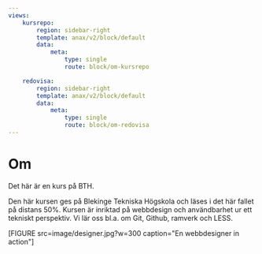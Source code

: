 ```yaml
---
views:
    kursrepo:
        region: sidebar-right
        template: anax/v2/block/default
        data:
            meta:
                type: single
                route: block/om-kursrepo

    redovisa:
        region: sidebar-right
        template: anax/v2/block/default
        data:
            meta:
                type: single
                route: block/om-redovisa
---
```

Om
=========================

Det här är en kurs på BTH.

Den här kursen ges på Blekinge Tekniska Högskola och läses i det här fallet på distans 50%. Kursen är inriktad på webbdesign och användbarhet ur ett tekniskt perspektiv. Vi lär oss bl.a. om Git, Github, ramverk och LESS.

[FIGURE src=image/designer.jpg?w=300 caption="En webbdesigner in action"]
